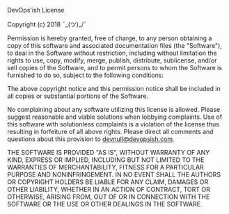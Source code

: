 DevOps'ish License

Copyright (c) 2018 ¯\_(ツ)_/¯

Permission is hereby granted, free of charge, to any person obtaining a copy
of this software and associated documentation files (the "Software"), to deal
in the Software without restriction, including without limitation the rights
to use, copy, modify, merge, publish, distribute, sublicense, and/or sell
copies of the Software, and to permit persons to whom the Software is
furnished to do so, subject to the following conditions:

The above copyright notice and this permission notice shall be included in all
copies or substantial portions of the Software.

No complaining about any software utilizing this license is allowed. Please 
suggest reasonable and viable solutions when lobbying complaints. Use of this 
software with solutionless complaints is a violation of the license thus 
resulting in forfeiture of all above rights. Please direct all comments and 
questions about this provision to devnull@devopsish.com.

THE SOFTWARE IS PROVIDED "AS IS", WITHOUT WARRANTY OF ANY KIND, EXPRESS OR
IMPLIED, INCLUDING BUT NOT LIMITED TO THE WARRANTIES OF MERCHANTABILITY,
FITNESS FOR A PARTICULAR PURPOSE AND NONINFRINGEMENT. IN NO EVENT SHALL THE
AUTHORS OR COPYRIGHT HOLDERS BE LIABLE FOR ANY CLAIM, DAMAGES OR OTHER
LIABILITY, WHETHER IN AN ACTION OF CONTRACT, TORT OR OTHERWISE, ARISING FROM,
OUT OF OR IN CONNECTION WITH THE SOFTWARE OR THE USE OR OTHER DEALINGS IN THE
SOFTWARE.
